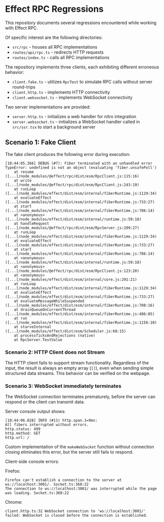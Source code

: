 # Effect RPC Regressions

This repository documents several regressions encountered while working with Effect RPC.

Of specific interest are the following directories:
* `src/rpc` - houses all RPC implementations
* `routes/api/rpc.ts` - redirects HTTP requests
* `routes/index.ts` - calls all RPC implementations

The repository implements three clients, each exhibiting different erroneous behavior:
* `client.fake.ts` - utilizes `RpcTest` to simulate RPC calls without server round-trips
* `client.http.ts` - implements HTTP connectivity
* `client.websocket.ts` - implements WebSocket connectivity

Two server implementations are provided:
* `server.http.ts` - initializes a web handler for nitro integration
* `server.websocket.ts` - initializes a WebSocket handler called in `src/ssr.tsx` to start a background server

## Scenario 1: Fake Client

The fake client produces the following error during execution:

```
[10:44:05.366] DEBUG (#7): Fiber terminated with an unhandled error
TypeError: undefined is not an object (evaluating 'fiber.unsafePoll')
    at resume ([...]/node_modules/@effect/rpc/dist/esm/RpcClient.js:115:16)
    at write ([...]/node_modules/@effect/rpc/dist/esm/RpcClient.js:243:19)
    at runLoop ([...]/node_modules/effect/dist/esm/internal/fiberRuntime.js:1129:34)
    at evaluateEffect ([...]/node_modules/effect/dist/esm/internal/fiberRuntime.js:733:27)
    at start ([...]/node_modules/effect/dist/esm/internal/fiberRuntime.js:786:14)
    at <anonymous> ([...]/node_modules/effect/dist/esm/internal/runtime.js:59:18)
    at handleRequest ([...]/node_modules/@effect/rpc/dist/esm/RpcServer.js:209:27)
    at runLoop ([...]/node_modules/effect/dist/esm/internal/fiberRuntime.js:1129:34)
    at evaluateEffect ([...]/node_modules/effect/dist/esm/internal/fiberRuntime.js:733:27)
    at start ([...]/node_modules/effect/dist/esm/internal/fiberRuntime.js:786:14)
    at <anonymous> ([...]/node_modules/effect/dist/esm/internal/runtime.js:59:18)
    at <anonymous> ([...]/node_modules/@effect/rpc/dist/esm/RpcClient.js:123:20)
    at <anonymous> ([...]/node_modules/effect/dist/esm/internal/core.js:291:21)
    at runLoop ([...]/node_modules/effect/dist/esm/internal/fiberRuntime.js:1129:34)
    at evaluateEffect ([...]/node_modules/effect/dist/esm/internal/fiberRuntime.js:733:27)
    at evaluateMessageWhileSuspended ([...]/node_modules/effect/dist/esm/internal/fiberRuntime.js:708:16)
    at drainQueueOnCurrentThread ([...]/node_modules/effect/dist/esm/internal/fiberRuntime.js:486:85)
    at run ([...]/node_modules/effect/dist/esm/internal/fiberRuntime.js:1156:10)
    at starveInternal ([...]/node_modules/effect/dist/esm/Scheduler.js:68:15)
    at processTicksAndRejections (native)
    at RpcServer.TestValue
```

### Scenario 2: HTTP Client does not Stream

The HTTP client fails to support stream functionality. Regardless of the input, the result is always an empty array (`[]`), even when sending simple structured data streams. This behavior can be verified on the webpage.

### Scenario 3: WebSocket immediately terminates

The WebSocket connection terminates prematurely, before the server can respond or the client can transmit data.

Server console output shows:

```
[10:44:06.028] INFO (#11) http.span.1=9ms:
All fibers interrupted without errors.
http.status: 499
http.method: GET
http.url: /
```

Custom implementation of the `makeWebSocket` function without connection closing eliminates this error, but the server still fails to respond.

Client-side console errors:

Firefox:
```
Firefox can't establish a connection to the server at ws://localhost:3001/. Socket.ts:368:22
The connection to ws://localhost:3001/ was interrupted while the page was loading. Socket.ts:368:22
```

Chrome:
```
client.http.ts:32 WebSocket connection to 'ws://localhost:3001/' failed: WebSocket is closed before the connection is established.
```
